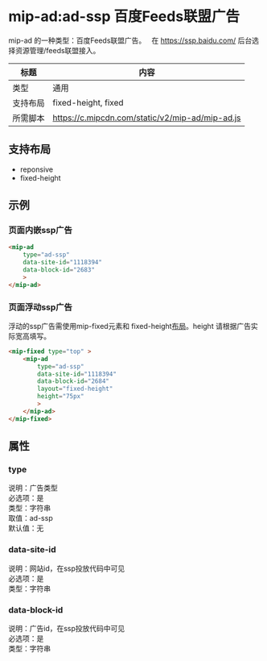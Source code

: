 # mip-ad:ad-ssp 百度Feeds联盟广告

mip-ad 的一种类型：百度Feeds联盟广告。  
在 https://ssp.baidu.com/ 后台选择资源管理/feeds联盟接入。

标题|内容
----|----
类型|通用
支持布局|fixed-height, fixed
所需脚本|https://c.mipcdn.com/static/v2/mip-ad/mip-ad.js


## 支持布局
- reponsive
- fixed-height

## 示例

### 页面内嵌ssp广告

```html
<mip-ad
    type="ad-ssp"
    data-site-id="1118394"
    data-block-id="2683"
    >
</mip-ad>
```

### 页面浮动ssp广告
浮动的ssp广告需使用mip-fixed元素和 fixed-height[布局](https://www.mipengine.org/doc/3-widget/11-widget-layout.html)。height 请根据广告实际宽高填写。

```html
<mip-fixed type="top" >
    <mip-ad
        type="ad-ssp"
        data-site-id="1118394"
        data-block-id="2684"
        layout="fixed-height"
        height="75px"
        >
    </mip-ad>
</mip-fixed>
```

## 属性

### type

说明：广告类型  
必选项：是  
类型：字符串  
取值：ad-ssp  
默认值：无

### data-site-id

说明：网站id，在ssp投放代码中可见  
必选项：是  
类型：字符串  

### data-block-id

说明：广告id，在ssp投放代码中可见  
必选项：是  
类型：字符串  

